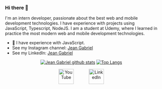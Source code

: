 ### Hi there 👋

I'm an intern developer, passionate about the best web and mobile development technologies. I have experience with projects using JavaScript, Typescript, NodeJS. I am a student at Udemy, where I learned in practice the most modern web and mobile development technologies.

- 🌱 I have experience with JavaScript.
- See my Instagram channel: [Jean Gabriel](https://www.instagram.com/soufcon/)
- See my LinkedIn: [Jean Gabriel](https://www.linkedin.com/in/jean-gabriel-9b9924203/)

<div align="center" >

[![Jean Gabriel github stats](https://github-readme-stats.vercel.app/api?username=arthurpc03&show_icons=true&theme=radical&bg_color=30,0d0d0d,191919&title_color=fff&text_color=fff&icon_color=79ff97)](https://github.com/anuraghazra/github-readme-stats)
[![Top Langs](https://github-readme-stats.vercel.app/api/top-langs/?username=arthurpc03&layout=compact&theme=radical&bg_color=30,0d0d0d,191919&title_color=fff&text_color=fff&icon_color=79ff97)](https://github.com/anuraghazra/github-readme-stats)
<div style="align-self: center;align-items: center; display: flex; justify-content: space-between; width: 150px;" >
  <a href="https://www.instagram.com/soufcon/">
    <img src="https://www.instagram.com/soufcon/" alt="YouTube" height="50">
  </a>
  <a href="https://www.linkedin.com/in/jean-gabriel-9b9924203/">
    <img src="https://www.linkedin.com/in/jean-gabriel-9b9924203/" alt="LinkedIn" height="50">
  </a>
</div>
</div>







<!--
*** is a ✨ _special_ ✨ repository because its `README.md` (this file) appears on your GitHub profile.

Here are some ideas to get you started:

- 🔭 I’m currently working on ...
- 🌱 I’m currently learning ...
- 👯 I’m looking to collaborate on ...
- 🤔 I’m looking for help with ...
- 💬 Ask me about ...
- 📫 How to reach me: ...
- 😄 Pronouns: ...
- ⚡ Fun fact: ...
-->

